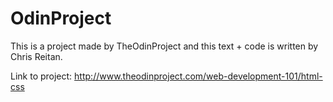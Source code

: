 OdinProject
===========
This is a project made by TheOdinProject and this text + code is written by Chris Reitan.

Link to project: http://www.theodinproject.com/web-development-101/html-css
